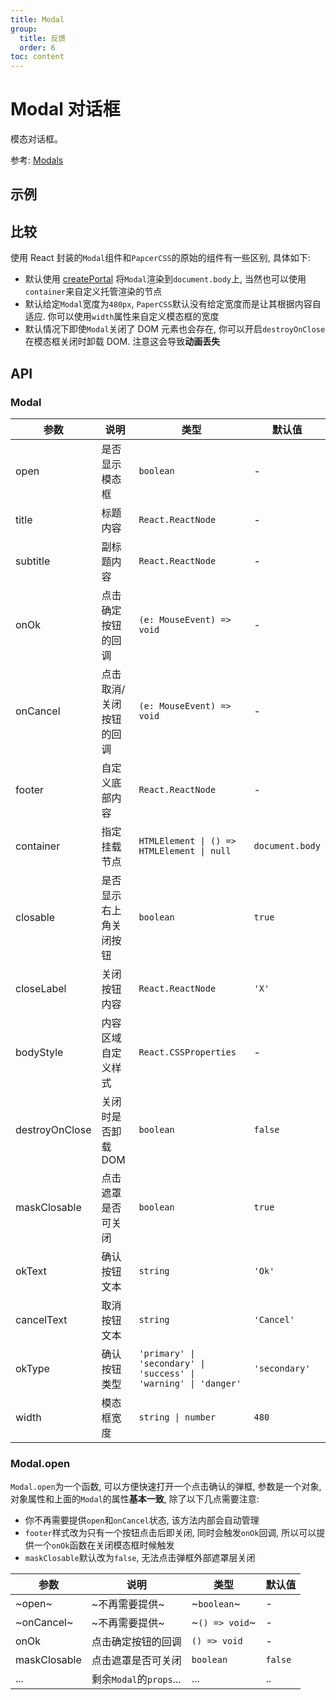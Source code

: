 ```yaml
---
title: Modal
group:
  title: 反馈
  order: 6
toc: content
---
```


# Modal 对话框

模态对话框。

参考: [Modals](https://www.getpapercss.com/docs/components/modals/)

## 示例

<code src="./demos/ModalBase.tsx" title="基本" description="基本的对话框" iframe="300"></code>
<code src="./demos/ModalFooter.tsx" title="自定义页脚" description="使用`footer`自定义页脚, 如果不需要页脚可以设置为`null`" iframe="300"></code>
<code src="./demos/ModalOpen.tsx" title="静态方法" description="可以使用`Modal.open({ ... })`来快速打开一个模态框" iframe="300"></code>

## 比较

使用 React 封装的`Modal`组件和`PapcerCSS`的原始的组件有一些区别, 具体如下:

- 默认使用 [createPortal](https://react.dev/reference/react-dom/createPortal) 将`Modal`渲染到`document.body`上, 当然也可以使用`container`来自定义托管渲染的节点
- 默认给定`Modal`宽度为`480px`, `PaperCSS`默认没有给定宽度而是让其根据内容自适应. 你可以使用`width`属性来自定义模态框的宽度
- 默认情况下即使`Modal`关闭了 DOM 元素也会存在, 你可以开启`destroyOnClose`在模态框关闭时卸载 DOM. 注意这会导致**动画丢失**

## API

### Modal

| 参数           | 说明                    | 类型                                                             | 默认值          |
| -------------- | ----------------------- | ---------------------------------------------------------------- | --------------- |
| open           | 是否显示模态框          | `boolean`                                                        | -               |
| title          | 标题内容                | `React.ReactNode`                                                | -               |
| subtitle       | 副标题内容              | `React.ReactNode`                                                | -               |
| onOk           | 点击确定按钮的回调      | `(e: MouseEvent) => void`                                        | -               |
| onCancel       | 点击取消/关闭按钮的回调 | `(e: MouseEvent) => void`                                        | -               |
| footer         | 自定义底部内容          | `React.ReactNode`                                                | -               |
| container      | 指定挂载节点            | `HTMLElement \| () => HTMLElement \| null`                       | `document.body` |
| closable       | 是否显示右上角关闭按钮  | `boolean`                                                        | `true`          |
| closeLabel     | 关闭按钮内容            | `React.ReactNode`                                                | `'X'`           |
| bodyStyle      | 内容区域自定义样式      | `React.CSSProperties`                                            | -               |
| destroyOnClose | 关闭时是否卸载 DOM      | `boolean`                                                        | `false`         |
| maskClosable   | 点击遮罩是否可关闭      | `boolean`                                                        | `true`          |
| okText         | 确认按钮文本            | `string`                                                         | `'Ok'`          |
| cancelText     | 取消按钮文本            | `string`                                                         | `'Cancel'`      |
| okType         | 确认按钮类型            | `'primary' \| 'secondary' \| 'success' \| 'warning' \| 'danger'` | `'secondary'`   |
| width          | 模态框宽度              | `string \| number`                                               | `480`           |

### Modal.open

`Modal.open`为一个函数, 可以方便快速打开一个点击确认的弹框, 参数是一个对象, 对象属性和上面的`Modal`的属性**基本一致**, 除了以下几点需要注意:

- 你不再需要提供`open`和`onCancel`状态, 该方法内部会自动管理
- `footer`样式改为只有一个按钮点击后即关闭, 同时会触发`onOk`回调, 所以可以提供一个`onOk`函数在关闭模态框时候触发
- `maskClosable`默认改为`false`, 无法点击弹框外部遮罩层关闭

| 参数         | 说明                    | 类型           | 默认值  |
| ------------ | ----------------------- | -------------- | ------- |
| ~open~       | ~不再需要提供~          | ~`boolean`~    | -       |
| ~onCancel~   | ~不再需要提供~          | ~`() => void`~ | -       |
| onOk         | 点击确定按钮的回调      | `() => void`   | -       |
| maskClosable | 点击遮罩是否可关闭      | `boolean`      | `false` |
| ...          | 剩余`Modal`的`props`... | ...            | ..      |

